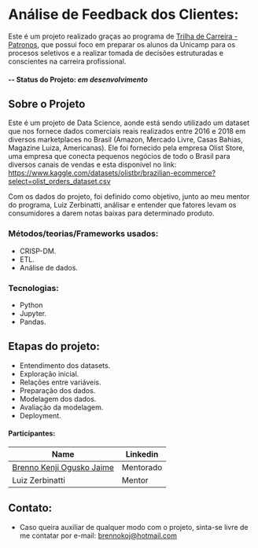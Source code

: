 # Análise de Feedback dos Clientes:

Este é um projeto realizado graças ao programa de [Trilha de Carreira - Patronos](https://www.patronos.org/trilhadecarreiras), que possui foco em preparar os alunos da Unicamp para os procesos seletivos e a realizar tomada de decisões estruturadas e conscientes na carreira profissional.

#### -- Status do Projeto: *em desenvolvimento*

## Sobre o Projeto

Este é um projeto de Data Science, aonde está sendo utilizado um dataset que nos fornece dados comerciais reais realizados entre 2016 e 2018 em diversos marketplaces no Brasil (Amazon, Mercado Livre, Casas Bahias, Magazine Luiza, Americanas). Ele foi fornecido pela empresa Olist Store, uma empresa que conecta pequenos negócios de todo o Brasil para diversos canais de vendas e esta disponível no link: https://www.kaggle.com/datasets/olistbr/brazilian-ecommerce?select=olist_orders_dataset.csv

Com os dados do projeto, foi definido como objetivo, junto ao meu mentor do programa, Luiz Zerbinatti, análisar e entender que fatores levam os consumidores a darem notas baixas para determinado produto.

### Métodos/teorias/Frameworks usados:

* CRISP-DM.
* ETL.
* Análise de dados.

### Tecnologias:

* Python
* Jupyter.
* Pandas.

## Etapas do projeto:

- Entendimento dos datasets.
- Exploração inicial.
- Relações entre variáveis.
- Preparação dos dados.
- Modelagem dos dados.
- Avaliação da modelagem.
- Deployment.

#### Participantes:

|Name     |  Linkedin                                                                     | 
|---------|-------------------------------------------------------------------------------|               
|[Brenno Kenji Ogusko Jaime](https://www.linkedin.com/in/brenno-kenji/)| Mentorado        |
|Luiz Zerbinatti                                                       | Mentor           |

## Contato:
* Caso queira auxiliar de qualquer modo com o projeto, sinta-se livre de me contatar por e-mail: brennokoj@hotmail.com
